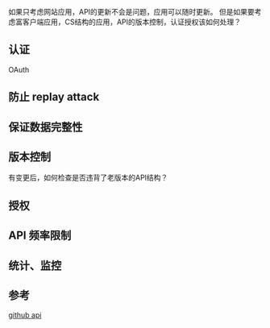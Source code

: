 


如果只考虑网站应用，API的更新不会是问题，应用可以随时更新。
但是如果要考虑富客户端应用，CS结构的应用，API的版本控制，认证授权该如何处理？

## 认证
OAuth

## 防止 replay attack
## 保证数据完整性

## 版本控制
   有变更后，如何检查是否违背了老版本的API结构？

## 授权
## API 频率限制
## 统计、监控

## 参考
[github api](https://developer.github.com/v3)




